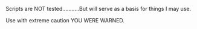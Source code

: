 Scripts are NOT tested...........But will serve as a basis for things I may use.

Use with extreme caution
YOU WERE WARNED.
